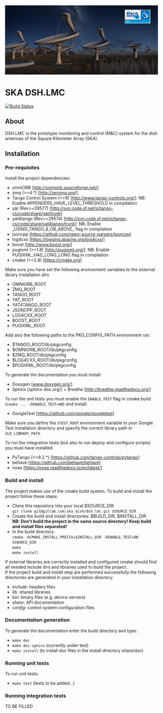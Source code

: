 <p align="center">
  <img src="share/SKAAntennas.png" alt="SKA Dish logo"/>
</p>

# **SKA DSH.LMC**
[![Build Status](http://jenkins.oact.inaf.it:8080/job/SKA/job/SKA.DSH.LMC-prod/badge/icon)](http://jenkins.oact.inaf.it:8080/job/SKA/job/SKA.DSH.LMC-prod/)

## **About**  
DSH.LMC is the prototype monitoring and control (M&C) system for the dish antennas of the Square Kilometer Array (SKA).

## **Installation**  

### **Pre-requisites**
Install the project dependencies:  
* omniORB [http://omniorb.sourceforge.net/]  
* zmq (>=4.*) [http://zeromq.org/]  
* Tango Control System (>=9) [http://www.tango-controls.org/]: NB: Enable APPENDERS_HAVE_LEVEL_THRESHOLD in compilation
* yat (Rev>=29577) [http://svn.code.sf.net/p/tango-cs/code/share/yat/trunk]
* yat4tango (Rev>=29574) [http://svn.code.sf.net/p/tango-cs/code/share/yat4tango/trunk]: NB: Enable \_USING_TANGO_8_OR_ABOVE_ flag in compilation
* jsoncpp [https://github.com/open-source-parsers/jsoncpp]  
* log4cxx [https://logging.apache.org/log4cxx/]
* boost [http://www.boost.org/]
* pugixml (>=1.8) [http://pugixml.org/]: NB: Enable PUGIXML_HAS_LONG_LONG flag in compilation
* cmake (>=2.8) [https://cmake.org]  
  
Make sure you have set the following environment variables to the external library installation dirs 
* OMNIORB_ROOT  
* ZMQ_ROOT  
* TANGO_ROOT
* YAT_ROOT
* YAT4TANGO_ROOT
* JSONCPP_ROOT
* LOG4CXX_ROOT
* BOOST_ROOT
* PUGIXML_ROOT


Add also the following paths to the PKG_CONFIG_PATH environment var: 
* $TANGO_ROOT/lib/pkgconfig  
* $OMNIORB_ROOT/lib/pkgconfig  
* $ZMQ_ROOT/lib/pkgconfig  
* $LOG4CXX_ROOT/lib/pkgconfig
* $PUGIXML_ROOT/lib/pkgconfig

To generate the documentation you must install:

* Doxygen [www.doxygen.org/]
* Sphinx [sphinx-doc.org/] + Breathe [http://breathe.readthedocs.org/]

To run the unit tests you must enable the `ENABLE_TEST` flag in cmake build (`cmake ... -DENABLE_TEST=ON`) and install:

* GoogleTest [https://github.com/google/googletest]    
    
Make sure you define the `GTEST_ROOT` environment variable to your Google Test installation directory and specify the correct library path in `$LD_LIBRARY_PATH`.    

To run the integration tests (but also to run deploy and configure scripts) you must have installed:

* PyTango (>=9.2.*) [https://github.com/tango-controls/pytango]  
* behave [https://github.com/behave/behave]
* nose [https://nose.readthedocs.io/en/latest/]

### **Build and install**
The project makes use of the cmake build system. To build and install the project follow these steps:

* Clone this repository into your local $SOURCE_DIR  
  ```git clone git@gitlab.com:ska_dish/dsh.lmc.git $SOURCE_DIR```
* Create the build and install directories: $BUILD_DIR, $INSTALL_DIR  
   **NB: Don't build the project in the same source directory! Keep build and install files separated!**  
* In the build directory:  
  ```cmake -DCMAKE_INSTALL_PREFIX=$INSTALL_DIR -DENABLE_TEST=ON $SOURCE_DIR```  
  ```make```  
  ```make install```  

If external libraries are correctly installed and configured cmake should find all needed include dirs and libraries used to build the project.  
If the project build and install step are performed successfully the following directories are generated in your installation directory:

* *include*: headers files
* *lib*: shared libraries 
* *bin*: binary files (e.g. device servers)
* *share*: API documentation
* *config*: control system configuration files

### **Documentation generation**
To generate the documentation enter the build directory and type:  
* ```make doc```  
* ```make doc-sphinx```  (currently under test)  
* ```make install``` (to install doc files in the install directory share/doc)  

### **Running unit tests**
To run unit tests:  
* ```make test``` (tests to be added...)  

### **Running integration tests**
TO BE FILLED
